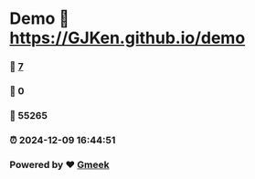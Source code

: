 # Demo :link: https://GJKen.github.io/demo 
### :page_facing_up: [7](https://GJKen.github.io/demo/tag.html) 
### :speech_balloon: 0 
### :hibiscus: 55265 
### :alarm_clock: 2024-12-09 16:44:51 
### Powered by :heart: [Gmeek](https://github.com/Meekdai/Gmeek)
